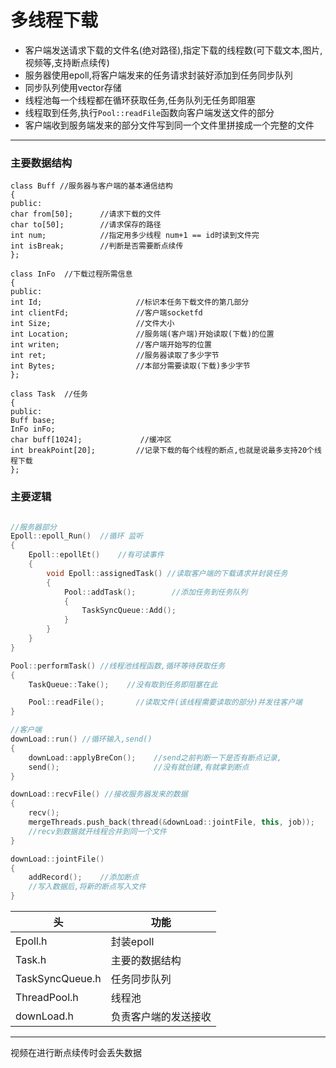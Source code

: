 # 多线程下载
- 客户端发送请求下载的文件名(绝对路径),指定下载的线程数(可下载文本,图片,视频等,支持断点续传)
- 服务器使用epoll,将客户端发来的任务请求封装好添加到任务同步队列
- 同步队列使用vector<Task>存储
- 线程池每一个线程都在循环获取任务,任务队列无任务即阻塞
- 线程取到任务,执行`Pool::readFile`函数向客户端发送文件的部分
- 客户端收到服务端发来的部分文件写到同一个文件里拼接成一个完整的文件


------------

### 主要数据结构 


    
    class Buff //服务器与客户端的基本通信结构
    {
    public:
    char from[50];      //请求下载的文件
    char to[50];        //请求保存的路径
    int num;            //指定用多少线程 num+1 == id时读到文件完
    int isBreak;        //判断是否需要断点续传
    };

    class InFo  //下载过程所需信息
    {
    public:
    int Id;                     //标识本任务下载文件的第几部分
    int clientFd;               //客户端socketfd
    int Size;                   //文件大小
    int Location;               //服务端(客户端)开始读取(下载)的位置
    int writen;                 //客户端开始写的位置
    int ret;                    //服务器读取了多少字节
    int Bytes;                  //本部分需要读取(下载)多少字节
    };

    class Task  //任务
    {
    public:
    Buff base;
    InFo inFo;
    char buff[1024];             //缓冲区
    int breakPoint[20];         //记录下载的每个线程的断点,也就是说最多支持20个线程下载
    };


### 主要逻辑

```cpp

//服务器部分
Epoll::epoll_Run()  //循环 监听 
{
    Epoll::epollEt()    //有可读事件
    {
        void Epoll::assignedTask() //读取客户端的下载请求并封装任务
        {
            Pool::addTask();        //添加任务到任务队列
            {
                TaskSyncQueue::Add();
            }
        }
    }
}

Pool::performTask() //线程池线程函数,循环等待获取任务
{
    TaskQueue::Take();    //没有取到任务即阻塞在此 

    Pool::readFile();       //读取文件(该线程需要读取的部分)并发往客户端
}

//客户端
downLoad::run() //循环输入,send()
{
    downLoad::applyBreCon();    //send之前判断一下是否有断点记录,
    send();                     //没有就创建,有就拿到断点
}

downLoad::recvFile() //接收服务器发来的数据
{
    recv();
    mergeThreads.push_back(thread(&downLoad::jointFile, this, job));
    //recv到数据就开线程合并到同一个文件
}

downLoad::jointFile() 
{
    addRecord();    //添加断点
    //写入数据后,将新的断点写入文件
} 
```

| 头  |功能   |
| ------------ | ------------ |
|  Epoll.h | 封装epoll  |
|  Task.h | 主要的数据结构  |
|  TaskSyncQueue.h |任务同步队列   |
|  ThreadPool.h | 线程池  |
|downLoad.h|负责客户端的发送接收|


----------
视频在进行断点续传时会丢失数据
